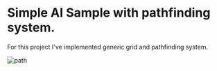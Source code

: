 # Simple AI Sample with pathfinding system.

For this project I've implemented generic grid and pathfinding system.

![path](https://user-images.githubusercontent.com/10260469/222777101-90c21eac-a036-47f8-972e-9179383d9e8e.gif)
